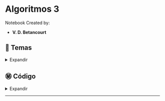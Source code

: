 # Algoritmos 3

Notebook Created by:

- **V. D. Betancourt**




## 📑 Temas

<details>
    <summary> Expandir </summary>

1. Búsqueda Aleatoria

2. Búsqueda Local

3. Simulated Annealing (Recocido Simulado)

4. Búsqueda Local Mejorada con Entornos Variables

5. Búsqueda Local Mejorada con Simulated Annealing

6. Algoritmo de Colonia de Hormigas


![](https://github.com/vbleal/AlgoritmosOptimizacion/blob/main/Imag/Imag_Algoritmos_3.png)

Créditos: Imagen de []()
   
</details>






## ㊙️ **Código**

<details>
    <summary> Expandir </summary>

Véase el Notebook:

- [Algoritmos Notebook 3](https://github.com/vbleal/AlgoritmosOptimizacion/blob/main/AO3/GH_Algoritmos_03.ipynb)

</details>

----------------






